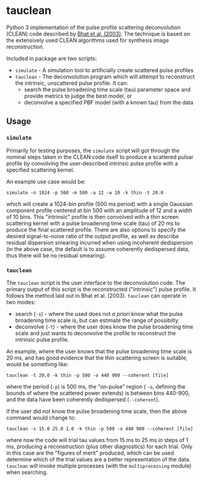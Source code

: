 # tauclean

Python 3 implementation of the pulse profile scattering deconvolution (CLEAN) code described by 
[Bhat et al. (2003)](https://ui.adsabs.harvard.edu/abs/2003ApJ...584..782B/abstract "Description paper").
The technique is based on the extensively used CLEAN algorithms used for synthesis image reconstruction. 

Included in package are two scripts:
* `simulate` - A simulation tool to artificially create scattered pulse profiles
* `tauclean` - The deconvolution program which will attempt to reconstruct the intrinsic, unscattered pulse 
profile. It can: 
   * search the pulse broadening time scale (tau) parameter space and provide metrics to judge the best 
   model, or 
   * deconvolve a specified PBF model (with a known tau) from the data
 

## Usage
### `simulate`
Primarily for testing purposes, the `simulate` script will got through the nominal steps taken in the CLEAN code itself 
to produce a scattered pulsar profile by convolving the user-described intrinsic pulse profile with a specified 
scattering kernel. 

An example use case would be:
    
    simulate -n 1024 -p 500 -m 500 -a 12 -w 10 -k thin -t 20.0 
    
which will create a 1024-bin profile (500 ms period) with a single Gaussian component profile centered at bin 500 with 
an amplitude of 12 and a width of 10 bins. This "intrinsic" profile is then convolved with a thin screen scattering 
kernel with a pulse broadening time scale (tau) of 20 ms to produce the final scattered profile. There are also options 
to specify the desired signal-to-noise ratio of the output profile, as well as describe residual dispersion smearing 
incurred when using incoherent dedispersion (in the above case, the default is to assume coherently dedispersed data, 
thus there will be no residual smearing).

### `tauclean`
The `tauclean` script is the user interface to the deconvolution code. The primary output of this script is the 
reconstructed ("intrinsic") pulse profile. It follows the method laid out in Bhat et al. (2003). `tauclean` can operate 
in two modes:
* search (`-s`) - where the used does not _a priori_ know what the pulse broadening time scale is, but can estimate the range 
of possibilty. 
* deconvolve (`-t`) - where the user does know the pulse broadening time scale and just wants to deconvolve the profile to 
reconstruct the intrinsic pulse profile.

An example, where the user knows that the pulse broadening time scale is 20 ms, and has good evidence that the thin 
scattering screen is suitable, would be something like:

    tauclean -t 20.0 -k thin -p 500 -o 440 900 --coherent [file]
    
where the period (`-p`) is 500 ms, the "on-pulse" region ( `-o`, defining the bounds of where the scattered power 
extends) is between bins 440-900, and the data have been coherently dedispersed (`--coherent`). 

If the user did not know the pulse broadening time scale, then the above command would change to:

    tauclean -s 15.0 25.0 1.0 -k thin -p 500 -o 440 900 --coherent [file]
    
where now the code will trial tau values from 15 ms to 25 ms in steps of 1 ms, producing a reconstruction 
(plus other diagnostics) for each trial. Only in this case are the "figures of merit" produced, which can be used 
determine which of the trial values are a better representation of the data. `tauclean` will invoke multiple processes 
(with the `multiprocessing` module) when searching.